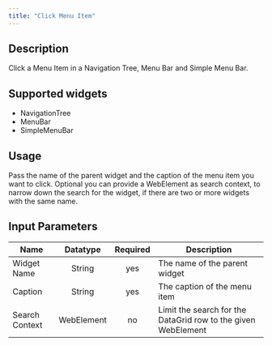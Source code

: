 ```yaml
---
title: "Click Menu Item"
---
```

## Description
Click a Menu Item in a Navigation Tree, Menu Bar and Simple Menu Bar.

## Supported widgets
 + NavigationTree
 + MenuBar
 + SimpleMenuBar

## Usage
Pass the name of the parent widget and the caption of the menu item you want to click.
Optional you can provide a WebElement as search context, to narrow down the search for the widget, if there are two or more widgets with the same name.     

## Input Parameters
Name | Datatype | Required | Description
---- | :--------: | :--------: | ---------------
Widget Name | String | yes | The name of the parent widget
Caption | String | yes | The caption of the menu item
Search Context | WebElement | no | Limit the search for the DataGrid row to the given WebElement
